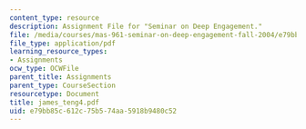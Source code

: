 ```yaml
---
content_type: resource
description: Assignment File for "Seminar on Deep Engagement."
file: /media/courses/mas-961-seminar-on-deep-engagement-fall-2004/e79bb85c612c75b574aa5918b9480c52_james_teng4.pdf
file_type: application/pdf
learning_resource_types:
- Assignments
ocw_type: OCWFile
parent_title: Assignments
parent_type: CourseSection
resourcetype: Document
title: james_teng4.pdf
uid: e79bb85c-612c-75b5-74aa-5918b9480c52
---
```


